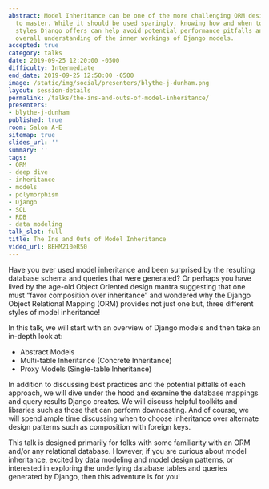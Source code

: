 ```yaml
---
abstract: Model Inheritance can be one of the more challenging ORM design patterns
  to master. While it should be used sparingly, knowing how and when to use the 3
  styles Django offers can help avoid potential performance pitfalls and enhance one's
  overall understanding of the inner workings of Django models.
accepted: true
category: talks
date: 2019-09-25 12:20:00 -0500
difficulty: Intermediate
end_date: 2019-09-25 12:50:00 -0500
image: /static/img/social/presenters/blythe-j-dunham.png
layout: session-details
permalink: /talks/the-ins-and-outs-of-model-inheritance/
presenters:
- blythe-j-dunham
published: true
room: Salon A-E
sitemap: true
slides_url: ''
summary: ''
tags:
- ORM
- deep dive
- inheritance
- models
- polymorphism
- Django
- SQL
- RDB
- data modeling
talk_slot: full
title: The Ins and Outs of Model Inheritance
video_url: BEHM210eR50
---
```


Have you ever used model inheritance and been surprised by the resulting database schema and queries that were generated? Or perhaps you have lived by the age-old Object Oriented design mantra suggesting that one must “favor composition over inheritance” and wondered why the Django Object Relational Mapping (ORM) provides not just one but, three different styles of model inheritance!

In this talk, we will start with an overview of Django models and then take an in-depth look at:

* Abstract Models
* Multi-table Inheritance (Concrete Inheritance)
* Proxy Models (Single-table Inheritance)

In addition to discussing best practices and the potential pitfalls of each approach, we will dive under the hood and examine the database mappings and query results Django creates. We will discuss helpful toolkits and libraries such as those that can perform downcasting. And of course, we will spend ample time discussing when to choose inheritance over alternate design patterns such as composition with foreign keys.

This talk is designed primarily for folks with some familiarity with an ORM and/or any relational database. However, if you are curious about model inheritance, excited by data modeling and model design patterns,  or interested in exploring the underlying database tables and queries generated by Django, then this adventure is for you!
